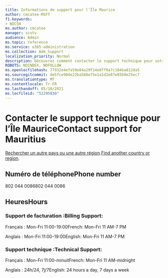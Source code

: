 ```yaml
---
title: Informations de support pour l’Île Maurice
author: cmcatee-MSFT
f1.keywords:
- NOCSH
ms.author: cmcatee
manager: scotv
audience: Admin
ms.topic: reference
ms.service: o365-administration
ms.collection: Adm_Support
localization_priority: Normal
description: Découvrez comment contacter le support technique pour votre pays ou région.
ROBOTS: NOINDEX, NOFOLLOW
ms.openlocfilehash: 77932e4efa59e84a29f14e8ff0a7c184ba812da5
ms.sourcegitcommit: de5fce90de22ba588e75e1a1d2e87e03b9e25ec7
ms.translationtype: MT
ms.contentlocale: fr-FR
ms.lasthandoff: 05/10/2021
ms.locfileid: "52295830"
---
```

# <a name="contact-support-for-mauritius"></a><span data-ttu-id="3e0a9-103">Contacter le support technique pour l’Île Maurice</span><span class="sxs-lookup"><span data-stu-id="3e0a9-103">Contact support for Mauritius</span></span>

<span data-ttu-id="3e0a9-104">[Rechercher un autre pays ou une autre région](../../business-video/get-help-support.md).</span><span class="sxs-lookup"><span data-stu-id="3e0a9-104">[Find another country or region](../../business-video/get-help-support.md).</span></span>

## <a name="phone-number"></a><span data-ttu-id="3e0a9-105">Numéro de téléphone</span><span class="sxs-lookup"><span data-stu-id="3e0a9-105">Phone number</span></span>
<span data-ttu-id="3e0a9-106">802 044 0086</span><span class="sxs-lookup"><span data-stu-id="3e0a9-106">802 044 0086</span></span>

## <a name="hours"></a><span data-ttu-id="3e0a9-107">Heures</span><span class="sxs-lookup"><span data-stu-id="3e0a9-107">Hours</span></span>
### <a name="billing-support"></a><span data-ttu-id="3e0a9-108">Support de facturation :</span><span class="sxs-lookup"><span data-stu-id="3e0a9-108">Billing Support:</span></span>

<span data-ttu-id="3e0a9-109">Français : Mon-Fri 11:00-19:00</span><span class="sxs-lookup"><span data-stu-id="3e0a9-109">French: Mon-Fri 11 AM-7 PM</span></span>

<span data-ttu-id="3e0a9-110">Anglais : Mon-Fri 11:00-19:00</span><span class="sxs-lookup"><span data-stu-id="3e0a9-110">English: Mon-Fri 11 AM-7 PM</span></span>

### <a name="technical-support"></a><span data-ttu-id="3e0a9-111">Support technique :</span><span class="sxs-lookup"><span data-stu-id="3e0a9-111">Technical Support:</span></span>

<span data-ttu-id="3e0a9-112">Français : Mon-Fri 11:00-minuit</span><span class="sxs-lookup"><span data-stu-id="3e0a9-112">French: Mon-Fri 11 AM-midnight</span></span>

<span data-ttu-id="3e0a9-113">Anglais : 24h/24, 7j/7</span><span class="sxs-lookup"><span data-stu-id="3e0a9-113">English: 24 hours a day, 7 days a week</span></span>
